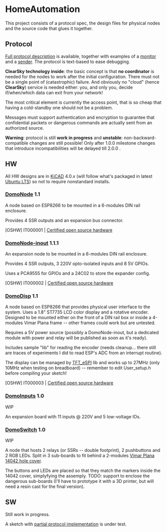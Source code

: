 # HomeAutomation

This project consists of a protocol spec, the design files for physical nodes and the source code that glues it together.

## Protocol

[Full protocol description](protocol/protocol.txt) is available, together with examples of a [monitor](protocol/dom-monitor.py) and a [sender](protocol/dom-send.py). The protocol is text-based to ease debugging.

**ClearSky technology inside**: the basic concept is that **no coordinator** is needed for the nodes to work after the initial configuration. There must not be a single point of (catastrophic) failure. And obviously no "cloud" (hence **ClearSky**) service is needed either: you, and only you, decide if/when/which data can exit from your network!

The most critical element is currently the access point, that is so cheap that having a cold-standby one should not be a problem.

Messages must support authentication and encryption to guarantee that confidential packets or dangerous commands are actually sent from an authorized source.

**Warning**: protocol is still **work in progress** and **unstable**: non-backward-compatible changes are still possible! Only after 1.0.0 milestone changes that introduce incompatibilities will be delayed till 2.0.0 .

## HW

All HW designs are in [KiCAD](http://kicad-pcb.org/) 4.0.x (will follow what's packaged in latest [Ubuntu LTS](https://www.ubuntu.com/)) so not to require nonstandard installs.

### [DomoNode](domonode) 1.1

A node based on ESP8266 to be mounted in a 6-modules DIN rail enclosure.

Provides 4 SSR outputs and an expansion bus connector.

[OSHW] IT000001 | [Certified open source hardware](https://oshwa.org/cert)

### [DomoNode-inout](domonode-inout) 1.1.1

An expansion node to be mounted in a 6-modules DIN rail enclosure.

Provides 4 SSR outputs, 3 220V opto-isolated inputs and 8 5V GPIOs.

Uses a PCA9555 for GPIOs and a 24C02 to store the expander config.

[OSHW] IT000002 | [Certified open source hardware](https://oshwa.org/cert)

### [DomoDisp](domodisp) 1.1

A node based on ESP8266 that provides physical user interface to the system. Uses a 1.8" ST7735 LCD color display and a rotative encoder. Designed to be mounted either on the front of a DIN rail box or inside a 4-modules Vimar Plana frame -- other frames could work but are untested.

Requires a 5V power source (possibly a DomoNode-inout, but a dedicated module with power and relay will be published as soon as it's ready).

Includes sample "lib" for reading the encoder (needs cleanup... there still are traces of experiments I did to read ESP's ADC from an interrupt routine).

The display can be managed by [TFT_eSPI](https://github.com/Bodmer/TFT_eSPI) lib and works up to 27MHz (only 10MHz when testing on breadboard) -- remember to edit User_setup.h before compiling your sketch!

[OSHW] IT000003 | [Certified open source hardware](https://oshwa.org/cert)

### [DomoInputs](domoinputs) 1.0

WIP

An expansion board with 11 inputs @ 220V and 5 low-voltage IOs.

### [DomoSwitch](domoswitch) 1.0

WIP

A node that hosts 2 relays (or SSRs -- double footprint), 2 pushbuttons and 2 RGB LEDs. Split in 3 sub-boards to fit behind a 2-modules [Vimar Plana 14042 hole cover](https://www.vimar.com/it/it/catalog/product/index/code/14042).

The buttons and LEDs are placed so that they match the markers inside the 14042 cover, simplyfying the assemply. TODO: support to enclose the dangerous sub-boards (I'll have to prototype it with a 3D printer, but will need a resin cast for the final version).

## SW

Still work in progress.

A sketch with [partial protocol implementation](https://github.com/NdK73/Domotic) is under test.

